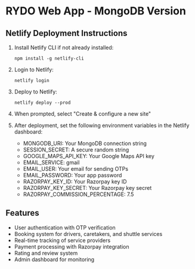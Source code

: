 # RYDO Web App - MongoDB Version

## Netlify Deployment Instructions

1. Install Netlify CLI if not already installed:
   ```
   npm install -g netlify-cli
   ```

2. Login to Netlify:
   ```
   netlify login
   ```

3. Deploy to Netlify:
   ```
   netlify deploy --prod
   ```

4. When prompted, select "Create & configure a new site"

5. After deployment, set the following environment variables in the Netlify dashboard:
   - MONGODB_URI: Your MongoDB connection string
   - SESSION_SECRET: A secure random string
   - GOOGLE_MAPS_API_KEY: Your Google Maps API key
   - EMAIL_SERVICE: gmail
   - EMAIL_USER: Your email for sending OTPs
   - EMAIL_PASSWORD: Your app password
   - RAZORPAY_KEY_ID: Your Razorpay key ID
   - RAZORPAY_KEY_SECRET: Your Razorpay key secret
   - RAZORPAY_COMMISSION_PERCENTAGE: 7.5

## Features

- User authentication with OTP verification
- Booking system for drivers, caretakers, and shuttle services
- Real-time tracking of service providers
- Payment processing with Razorpay integration
- Rating and review system
- Admin dashboard for monitoring
